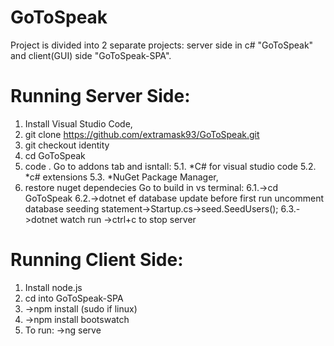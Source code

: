 # GoToSpeak
Project is divided into 2 separate projects: server side in c# "GoToSpeak" and client(GUI) side "GoToSpeak-SPA". 
# Running Server Side:
1. Install Visual Studio Code,
2. git clone https://github.com/extramask93/GoToSpeak.git
3. git checkout identity
4. cd GoToSpeak
5. code .
Go to addons tab and isntall:
5.1. *C# for visual studio code
5.2. *c# extensions
5.3. *NuGet Package Manager,
6. restore nuget dependecies
Go to build in vs terminal:
6.1.->cd GoToSpeak
6.2.->dotnet ef database update
before first run uncomment database seeding statement->Startup.cs->seed.SeedUsers();
6.3.->dotnet watch run
->ctrl+c to stop server
# Running Client Side:
1. Install node.js
2. cd into GoToSpeak-SPA
3. ->npm install (sudo if linux)
4. ->npm install bootswatch
4. To run: ->ng serve
